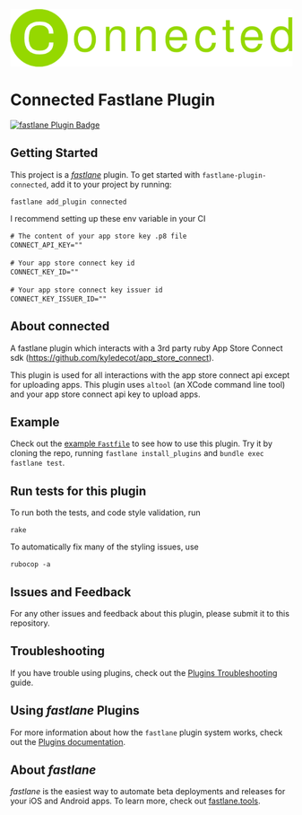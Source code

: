 ![fastlane Plugin Badge](./readme_assets/logo.png)

# Connected Fastlane Plugin

[![fastlane Plugin Badge](https://rawcdn.githack.com/fastlane/fastlane/master/fastlane/assets/plugin-badge.svg)](https://rubygems.org/gems/fastlane-plugin-connected)

## Getting Started

This project is a [_fastlane_](https://github.com/fastlane/fastlane) plugin. To get started with `fastlane-plugin-connected`, add it to your project by running:

```shell
fastlane add_plugin connected
```

I recommend setting up these env variable in your CI

```shell
# The content of your app store key .p8 file
CONNECT_API_KEY=""

# Your app store connect key id
CONNECT_KEY_ID=""

# Your app store connect key issuer id
CONNECT_KEY_ISSUER_ID=""
```

## About connected

A fastlane plugin which interacts with a 3rd party ruby App Store Connect sdk (https://github.com/kyledecot/app_store_connect).

This plugin is used for all interactions with the app store connect api except for uploading apps. This plugin uses `altool` (an XCode command line tool) and your app store connect api key to upload apps.

## Example

Check out the [example `Fastfile`](fastlane/Fastfile) to see how to use this plugin. Try it by cloning the repo, running `fastlane install_plugins` and `bundle exec fastlane test`.

## Run tests for this plugin

To run both the tests, and code style validation, run

```
rake
```

To automatically fix many of the styling issues, use

```
rubocop -a
```

## Issues and Feedback

For any other issues and feedback about this plugin, please submit it to this repository.

## Troubleshooting

If you have trouble using plugins, check out the [Plugins Troubleshooting](https://docs.fastlane.tools/plugins/plugins-troubleshooting/) guide.

## Using _fastlane_ Plugins

For more information about how the `fastlane` plugin system works, check out the [Plugins documentation](https://docs.fastlane.tools/plugins/create-plugin/).

## About _fastlane_

_fastlane_ is the easiest way to automate beta deployments and releases for your iOS and Android apps. To learn more, check out [fastlane.tools](https://fastlane.tools).
